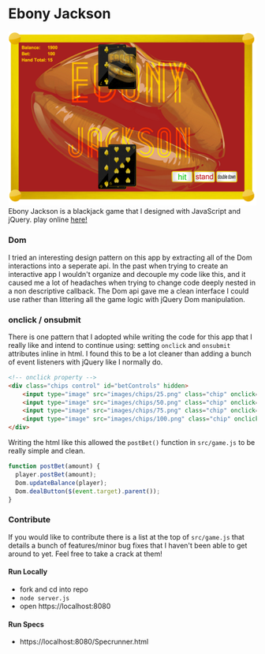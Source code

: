 # Ebony Jackson

![game screenshot](/images/screenshot.png)
Ebony Jackson is a blackjack game that I designed with JavaScript and jQuery. play online [here!](https://ebony-jackson.herokuapp.com)


### Dom
I tried an interesting design pattern on this app by extracting all of the Dom interactions into a seperate api. In the past when trying to create an interactive app I wouldn't organize and decouple my code like this, and it caused me a lot of headaches when trying to change code deeply nested in a non descriptive callback. The Dom api gave me a clean interface I could use rather than littering all the game logic with jQuery Dom manipulation.

### onclick / onsubmit

There is one pattern that I adopted while writing the code for this app that I really like and intend to continue using: setting `onclick` and `onsubmit` attributes inline in html. I found this to be a lot cleaner than adding a bunch of event listeners with jQuery like I normally do.

```html
<!-- onclick property -->
<div class="chips control" id="betControls" hidden>
    <input type="image" src="images/chips/25.png" class="chip" onclick="postBet(25)">
    <input type="image" src="images/chips/50.png" class="chip" onclick="postBet(50)">
    <input type="image" src="images/chips/75.png" class="chip" onclick="postBet(75)">
    <input type="image" src="images/chips/100.png" class="chip" onclick="postBet(100)">
</div>
```
Writing the html like this allowed the `postBet()` function in `src/game.js` to be really simple and clean.
```javascript
function postBet(amount) {
  player.postBet(amount);
  Dom.updateBalance(player);
  Dom.dealButton($(event.target).parent());
}
```

### Contribute

If you would like to contribute there is a list at the top of `src/game.js` that details a bunch of features/minor bug fixes that I haven't been able to get around to yet. Feel free to take a crack at them!

#### Run Locally

+ fork and cd into repo
+ `node server.js`
+ open https://localhost:8080

#### Run Specs

+ https://localhost:8080/Specrunner.html
